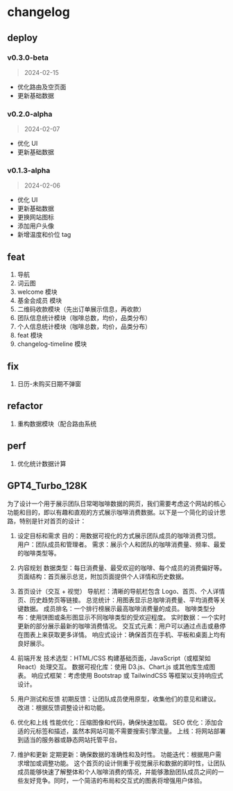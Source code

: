 # changelog

## deploy

### v0.3.0-beta

> 2024-02-15

- 优化路由及空页面
- 更新基础数据

### v0.2.0-alpha

> 2024-02-07

- 优化 UI
- 更新基础数据

### v0.1.3-alpha

> 2024-02-06

- 优化 UI
- 更新基础数据
- 更换网站图标
- 添加用户头像
- 新增温度和价位 tag

## feat

1. 导航
2. 词云图
3. welcome 模块
4. 基金会成员 模块
5. 二维码收款模块（先出订单展示信息，再收款）
6. 团队信息统计模块（咖啡总数，均价，品类分布）
7. 个人信息统计模块（咖啡总数，均价，品类分布）
8. feat 模块
9. changelog-timeline 模块

## fix

1. 日历-未购买日期不弹窗

## refactor

1. 重构数据模块（配合路由系统

## perf

1. 优化统计数据计算

## GPT4_Turbo_128K

为了设计一个用于展示团队日常喝咖啡数据的网页，我们需要考虑这个网站的核心功能和目的，即以有趣和直观的方式展示咖啡消费数据。以下是一个简化的设计思路，特别是针对首页的设计：

1. 设定目标和需求
   目的：用数据可视化的方式展示团队成员的咖啡消费习惯。
   用户：团队成员和管理者。
   需求：展示个人和团队的咖啡消费量、频率、最爱的咖啡类型等。

2. 内容规划
   数据类型：每日消费量、最受欢迎的咖啡、每个成员的消费偏好等。
   页面结构：首页展示总览，附加页面提供个人详情和历史数据。

3. 首页设计（交互 + 视觉）
   导航栏：清晰的导航栏包含 Logo、首页、个人详情页、历史趋势页等链接。
   总览统计：用图表显示总咖啡消费量、平均消费等关键数据。
   成员排名：一个排行榜展示最高咖啡消费量的成员。
   咖啡类型分布：使用饼图或条形图显示不同咖啡类型的受欢迎程度。
   实时数据：一个实时更新的部分展示最新的咖啡消费情况。
   交互式元素：用户可以通过点击或悬停在图表上来获取更多详情。
   响应式设计：确保首页在手机、平板和桌面上均有良好展示。

4. 前端开发
   技术选型：HTML/CSS 构建基础页面，JavaScript（或框架如 React）处理交互。
   数据可视化库：使用 D3.js、Chart.js 或其他库生成图表。
   响应式框架：考虑使用 Bootstrap 或 TailwindCSS 等框架以支持响应式设计。

5. 用户测试和反馈
   初期反馈：让团队成员使用原型，收集他们的意见和建议。
   改进：根据反馈调整设计和功能。

6. 优化和上线
   性能优化：压缩图像和代码，确保快速加载。
   SEO 优化：添加合适的元标签和描述，虽然本网站可能不需要搜索引擎流量。
   上线：将网站部署到适当的服务器或静态网站托管平台。

7. 维护和更新
   定期更新：确保数据的准确性和及时性。
   功能迭代：根据用户需求增加或调整功能。
   这个首页的设计侧重于视觉展示和数据的即时性，让团队成员能够快速了解整体和个人咖啡消费的情况，并能够激励团队成员之间的一些友好竞争。同时，一个简洁的布局和交互式的图表将增强用户体验。
